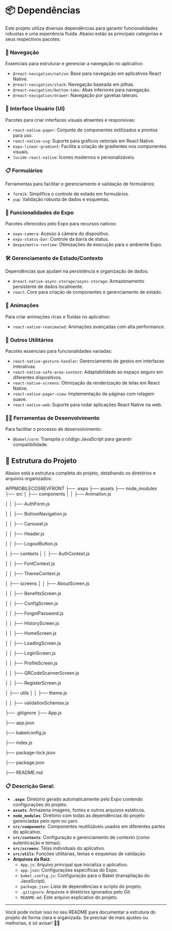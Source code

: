 # 📦 Dependências

Este projeto utiliza diversas dependências para garantir funcionalidades robustas e uma experiência fluida. Abaixo estão as principais categorias e seus respectivos pacotes:

### 🔗 **Navegação**

Essenciais para estruturar e gerenciar a navegação no aplicativo:

* `@react-navigation/native`: Base para navegação em aplicativos React Native.
* `@react-navigation/stack`: Navegação baseada em pilhas.
* `@react-navigation/bottom-tabs`: Abas inferiores para navegação.
* `@react-navigation/drawer`: Navegação por gavetas laterais.

### 🎨 **Interface Usuário (UI)**

Pacotes para criar interfaces visuais atraentes e responsivas:

* `react-native-paper`: Conjunto de componentes estilizados e prontos para uso.
* `react-native-svg`: Suporte para gráficos vetoriais em React Native.
* `expo-linear-gradient`: Facilita a criação de gradientes nos componentes visuais.
* `lucide-react-native`: Ícones modernos e personalizáveis.

### 📋 **Formulários**

Ferramentas para facilitar o gerenciamento e validação de formulários:

* `formik`: Simplifica o controle de estado em formulários.
* `yup`: Validação robusta de dados e esquemas.

### 📱 **Funcionalidades do Expo**

Pacotes oferecidos pelo Expo para recursos nativos:

* `expo-camera`: Acesso à câmera do dispositivo.
* `expo-status-bar`: Controle da barra de status.
* `@expo/metro-runtime`: Otimizações de execução para o ambiente Expo.

### 🛠 **Gerenciamento de Estado/Contexto**

Dependências que ajudam na persistência e organização de dados:

* `@react-native-async-storage/async-storage`: Armazenamento persistente de dados localmente.
* `react`: Core para criação de componentes e gerenciamento de estado.

### 💫 **Animações**

Para criar animações ricas e fluidas no aplicativo:

* `react-native-reanimated`: Animações avançadas com alta performance.

### 📌 **Outros Utilitários**

Pacotes essenciais para funcionalidades variadas:

* `react-native-gesture-handler`: Gerenciamento de gestos em interfaces interativas.
* `react-native-safe-area-context`: Adaptabilidade ao espaço seguro em diferentes dispositivos.
* `react-native-screens`: Otimização da renderização de telas em React Native.
* `react-native-pager-view`: Implementação de páginas com rolagem suave.
* `react-native-web`: Suporte para rodar aplicações React Native na web.

### 🧑‍💻 **Ferramentas de Desenvolvimento**

Para facilitar o processo de desenvolvimento:

* `@babel/core`: Transpila o código JavaScript para garantir compatibilidade.



## 📂 Estrutura do Projeto

Abaixo está a estrutura completa do projeto, detalhando os diretórios e arquivos organizados:

APPMOBILECOSREVFRONT
├── .expo
├── assets
├── node_modules
├── src
│   ├── components
│   │   ├── Animation.js

│   │   ├── AuthForm.js

│   │   ├── BottomNavigation.js

│   │   ├── Carousel.js

│   │   ├── Header.js

│   │   ├── LogoutButton.js

│   ├── contexts
│   │   ├── AuthContext.js

│   │   ├── FontContext.js

│   │   ├── ThemeContext.js

│   ├── screens
│   │   ├── AboutScreen.js

│   │   ├── BenefitsScreen.js

│   │   ├── ConfigScreen.js

│   │   ├── ForgotPassword.js

│   │   ├── HistoryScreen.js

│   │   ├── HomeScreen.js

│   │   ├── LoadingScreen.js

│   │   ├── LoginScreen.js

│   │   ├── ProfileScreen.js

│   │   ├── QRCodeScannerScreen.js

│   │   ├── RegisterScreen.js

│   ├── utils
│   │   ├── theme.js

│   │   ├── validationSchemas.js

├── .gitignore
├── App.js

├── app.json

├── babelconfig.js

├── index.js

├── package-lock.json

├── package.json

├── README.md

### 📋 Descrição Geral:

- **`.expo`**: Diretório gerado automaticamente pelo Expo contendo configurações do projeto.
- **`assets`**: Armazena imagens, fontes e outros arquivos estáticos.
- **`node_modules`**: Diretório com todas as dependências do projeto gerenciadas pelo npm ou yarn.
- **`src/components`**: Componentes reutilizáveis usados em diferentes partes do aplicativo.
- **`src/contexts`**: Configuração e gerenciamento de contexto (como autenticação e temas).
- **`src/screens`**: Telas individuais do aplicativo.
- **`src/utils`**: Funções utilitárias, temas e esquemas de validação.
- **Arquivos da Raiz**:
  - `App.js`: Arquivo principal que inicializa o aplicativo.
  - `app.json`: Configurações específicas do Expo.
  - `babel.config.js`: Configuração para o Babel (transpilação do JavaScript).
  - `package.json`: Lista de dependências e scripts do projeto.
  - `.gitignore`: Arquivos e diretórios ignorados pelo Git.
  - `README.md`: Este arquivo explicativo do projeto.

---

Você pode incluir isso no seu README para documentar a estrutura do projeto de forma clara e organizada. Se precisar de mais ajustes ou melhorias, é só avisar! 🚀😊
